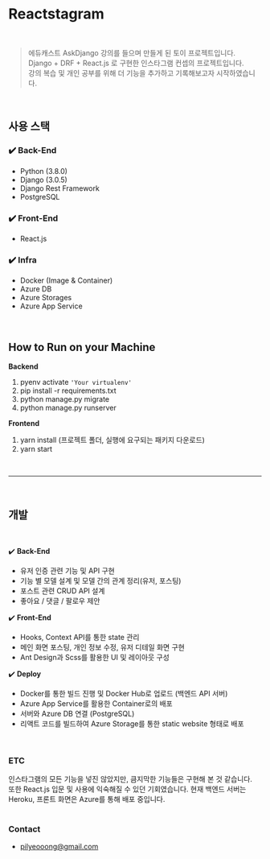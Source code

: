 # **Reactstagram**
<br />

> 에듀캐스트 AskDjango 강의를 들으며 만들게 된 토이 프로젝트입니다.  
> Django + DRF + React.js 로 구현한 인스타그램 컨셉의 프로젝트입니다.  
> 강의 복습 및 개인 공부를 위해 더 기능을 추가하고 기록해보고자 시작하였습니다.  
<br />

## **사용 스택**
### ✔️ Back-End
  - Python (3.8.0)
  - Django (3.0.5)
  - Django Rest Framework
  - PostgreSQL
### ✔️ Front-End
  - React.js
### ✔️ Infra
  - Docker (Image & Container)
  - Azure DB
  - Azure Storages
  - Azure App Service
<br />

## **How to Run on your Machine**
**Backend**
  1. pyenv activate `'Your virtualenv'`
  2. pip install -r requirements.txt
  3. python manage.py migrate
  4. python manage.py runserver 

**Frontend**
1. yarn install (프로젝트 폴더, 실행에 요구되는 패키지 다운로드)
2. yarn start
<br />

------
<br />

## 개발
<br />

✔️ **Back-End**

- 유저 인증 관련 기능 및 API 구현
- 기능 별 모델 설계 및 모델 간의 관계 정리(유저, 포스팅)
- 포스트 관련 CRUD API 설계
- 좋아요 / 댓글 / 팔로우 제안

✔️ **Front-End**

- Hooks, Context API를 통한 state 관리
- 메인 화면 포스팅, 개인 정보 수정, 유저 디테일 화면 구현
- Ant Design과 Scss를 활용한 UI 및 레이아웃 구성

✔️ **Deploy**

- Docker를 통한 빌드 진행 및 Docker Hub로 업로드 (백엔드 API 서버)
- Azure App Service를 활용한 Container로의 배포
- 서버와 Azure DB 연결 (PostgreSQL)
- 리액트 코드를 빌드하여 Azure Storage를 통한 static website 형태로 배포
<br />

### ETC
인스타그램의 모든 기능을 넣진 않았지만, 큼지막한 기능들은 구현해 본 것 같습니다.  
또한 React.js 입문 및 사용에 익숙해질 수 있던 기회였습니다.
현재 백엔드 서버는 Heroku, 프론트 화면은 Azure를 통해 배포 중입니다.  
<br />

### **Contact**
- pilyeooong@gmail.com

